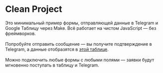 # Clean Project

  Это минимальный пример формы, отправляющей данные в Telegram и Google Таблицу через Make. Всё работает на чистом JavaScript — без фреймворков.<br><br>
  Попробуйте отправить сообщение — вы получите подтверждение в Telegram, а данные отобразятся в <a href="https://docs.google.com/spreadsheets/d/120l-xc_XvpiJbinrAtY9_vvQSaWsecUj2HWZBvNdhpQ/edit?usp=sharing" target="_blank" rel="noopener noreferrer">этой таблице</a>.<br><br>
  Можно подключить любые формы с любыми полями — заявки будут мгновенно поступать в таблицу и Telegram.

